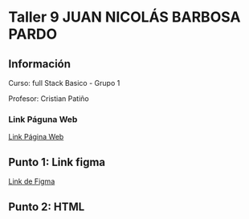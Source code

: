 <h1>Taller 9 JUAN NICOLÁS BARBOSA PARDO</h1>

<h2> Información</h2>

<p>Curso: full Stack Basico - Grupo 1</p>
<p>Profesor: Cristian Patiño</p>

<h3>Link Páguna Web</h3>
<a href="https://nico012699bp.github.io/Taller-9-full-stack./" target="_black">Link Página Web</a>
<h2> Punto 1: Link figma</h2>

<a href="https://www.figma.com/file/cC2dw33TpQrjyxtfEJtU6z/Nicol%C3%A1s-Barbosa-Pardo---Figma-Exercise?type=design&node-id=0%3A1&mode=design&t=cQSgBOZyaeP7YgCW-1" target="_blank">Link de Figma</a>
<h2>Punto 2: HTML</h2>



